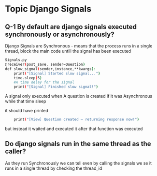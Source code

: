 # Topic Django Signals
## Q-1 By default are django signals executed synchronously or asynchronously?

Django Signals are Synchronous - means that the process runs in a single thread, block the main code untill the signal has been executed

```bash  
Signals.py 
@receiver(post_save, sender=Question)
def slow_signal(sender,instance,**kwargs):
    print("[Signal] Started slow signal...")
    time.sleep(5)  
    #A time delay for the signal
    print("[Signal] Finished slow signal!")

```
A signal only executed when A question is created 
if it was Asynchronous while that time sleep 

it should have printed 
``` bash 
    print("[View] Question created — returning response now!")
```
but instead it waited and executed it after that function was executed 
## Do django signals run in the same thread as the caller?
As they run Synchronously we can tell even by calling the signals we se it runs in a single thread by checking the thread_id